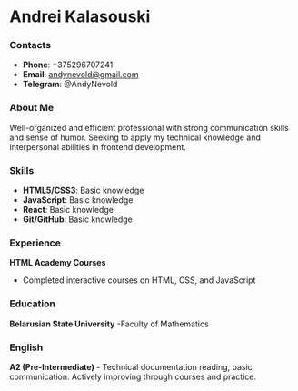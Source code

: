 # Andrei Kalasouski

### Contacts

- **Phone**: +375296707241
- **Email**: andynevold@gmail.com
- **Telegram**: @AndyNevold

### About Me

Well-organized and efficient professional with strong communication skills and sense of humor. Seeking to apply my technical knowledge and interpersonal abilities in frontend development.

### Skills

- **HTML5/CSS3**: Basic knowledge
- **JavaScript**: Basic knowledge
- **React**: Basic knowledge
- **Git/GitHub**: Basic knowledge

### Experience

**HTML Academy Courses**

- Completed interactive courses on HTML, CSS, and JavaScript

### Education

**Belarusian State University** -Faculty of Mathematics

### English

**A2 (Pre-Intermediate)** - Technical documentation reading, basic communication. Actively improving through courses and practice.
